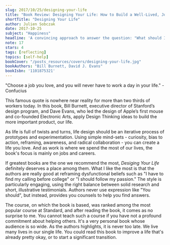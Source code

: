```yaml
---
slug: 2017/10/25/designing-your-life
title: "Book Review: Designing Your Life: How to Build a Well-Lived, Joyful Life"
shortTitle: "Designing Your Life"
author: Julien Sobczak
date: 2017-10-25
subject: "Happiness"
headline: 'A convincing approach to answer the question: "What should I do with my life?"'
note: 17
stars: 4
tags: [reflecting]
topics: [self-help]
bookCover: "/posts_resources/covers/designing-your-life.jpg"
bookAuthors: "Bill Burnett, David J. Evans"
bookIsbn: '1101875321'
---
```




"Choose a job you love, and you will never have to work a day in your life." - Confucius

This famous quote is nowhere near reality for more than two thirds of workers today. In this book, Bill Burnett, executive director of Stanford’s design program, and Dave Evans, who led the design of Apple’s first mouse and co-founded Electronic Arts, apply Design Thinking ideas to build the more important product, our life.

As life is full of twists and turns, life design should be an iterative process of prototypes and experimentation. Using simple mind-sets - curiosity, bias to action, reframing, awareness, and radical collaboration - you can create a life you love. And as work is where we spend the most of our lives, the book's focus is mainly on jobs and careers.

If greatest books are the one we recommend the most, *Desiging Your Life* definitely deserves a place among them. What I like the most is that the authors are really good at reframing dysfunctional beliefs such as "I have to find my calling before college" or "I should follow my passion." The style is particularly engaging, using the right balance between solid research and short, illustrative testimonials. Authors never use expression like "You should", but instead, provides you counsels to help you find answers.

The course, on which the book is based, was ranked among the most popular course at Standard, and after reading the book, it comes as no surprise to me. You cannot teach such a course if you have not a profound commitment about helping others. It's a very personal book whose audience is so wide. As the authors highlights, it is never too late. We live many lives in our single life. You could read this book to improve a life that's already pretty okay, or to start a significant transition.

